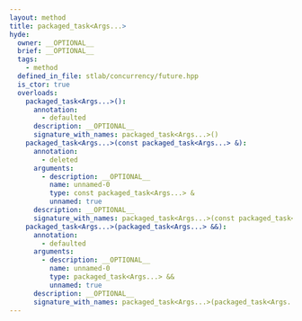 ```yaml
---
layout: method
title: packaged_task<Args...>
hyde:
  owner: __OPTIONAL__
  brief: __OPTIONAL__
  tags:
    - method
  defined_in_file: stlab/concurrency/future.hpp
  is_ctor: true
  overloads:
    packaged_task<Args...>():
      annotation:
        - defaulted
      description: __OPTIONAL__
      signature_with_names: packaged_task<Args...>()
    packaged_task<Args...>(const packaged_task<Args...> &):
      annotation:
        - deleted
      arguments:
        - description: __OPTIONAL__
          name: unnamed-0
          type: const packaged_task<Args...> &
          unnamed: true
      description: __OPTIONAL__
      signature_with_names: packaged_task<Args...>(const packaged_task<Args...> &)
    packaged_task<Args...>(packaged_task<Args...> &&):
      annotation:
        - defaulted
      arguments:
        - description: __OPTIONAL__
          name: unnamed-0
          type: packaged_task<Args...> &&
          unnamed: true
      description: __OPTIONAL__
      signature_with_names: packaged_task<Args...>(packaged_task<Args...> &&)
---
```

